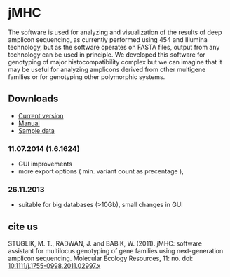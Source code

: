 # jMHC

The software is used for analyzing and visualization of the results of deep amplicon sequencing, as currently performed using 454 and Illumina technology, but as the software operates on FASTA files, output from any technology can be used in principle. We developed this software for genotyping of major histocompatibility complex but we can imagine that it may be useful for analyzing amplicons derived from other multigene families or for genotyping other polymorphic systems.

## Downloads ##
* [Current version](https://dl.dropboxusercontent.com/u/14958372/jMHC/jMHC.1.6.1624.zip)
* [Manual](https://db.tt/MuU98wwh)
* [Sample data](https://db.tt/Mq5l4D2g)

### 11.07.2014 (1.6.1624) ###
* GUI improvements
* more export options ( min. variant count as precentage ),

### 26.11.2013 ###
* suitable for big databases (>10Gb), small changes in GUI

## cite us ##

STUGLIK, M. T., RADWAN, J. and BABIK, W. (2011). jMHC: software assistant for multilocus genotyping of gene families using next-generation amplicon sequencing. Molecular Ecology Resources, 11: no. doi: [10.1111/j.1755-0998.2011.02997.x](http://doi.wiley.com/10.1111/j.1755-0998.2011.02997.x)

